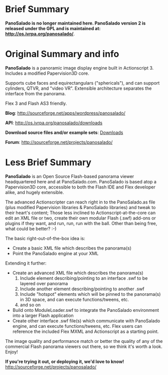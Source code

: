 # Brief Summary #
**PanoSalado is no longer maintained here. PanoSalado version 2 is released under the GPL and is maintained at: http://os.ivrpa.org/panosalado/**.

# Original Summary and info #
**PanoSalado** is a panoramic image display engine built in Actionscript 3.  Includes a modified Papervision3D core.

Supports cube faces and equirectangulars ("sphericals"), and can support cylinders, QTVR, and "video VR".  Extensible architecture separates the interface from the panorama.

Flex 3 and Flash AS3 friendly.

**Blog**:
http://sourceforge.net/apps/wordpress/panosalado/

**API**:
http://os.ivrpa.org/panosalado/downloads

**Download source files and/or example sets**:
[Downloads](http://os.ivrpa.org/panosalado/downloads)

**Forum**:
http://sourceforge.net/projects/panosalado/

# Less Brief Summary #
**PanoSalado** is an Open Source Flash-based panorama viewer headquartered here and at PanoSalado.com. PanoSalado is based atop a Papervision3D core, accessible to both the Flash IDE and Flex developer alike, and hugely extensible.

The advanced Actionscripter can reach right in to the PanoSalado.as file (plus modified Papervision libraries & PanoSalado libraries) and tweak to their heart's content; Those less inclined to Actionscript-at-the-core can edit an XML file or two, create their own modular Flash (.swf) add-ons or plugins if they want, and run, run, run with the ball. Other than being free, what could be better? :-)

The basic right-out-of-the-box idea is:
  * Create a basic XML file which describes the panorama(s)
  * Point the PanoSalado engine at your XML

Extending it further:
  * Create an advanced XML file which describes the panorama(s)
    1. Include element describing/pointing to an interface .swf to be layered over panorama
    1. Include another element describing/pointing to another .swf
    1. Include "hotspot" elements which will be pinned to the panorama(s) in 3D space, and can execute functions/tweens, etc.
    1. and so on
  * Build onto ModuleLoader.swf to integrate the PanoSalado environment into a larger Flash application
  * Create other interface .swf file(s) which communicate with PanoSalado engine, and can execute functions/tweens, etc. Flex users can reference the included Flex MXML and Actionscript as a starting point.

The image quality and performance match or better the quality of any of the commercial Flash panorama viewers out there, so we think it's worth a look. Enjoy!

**If you're trying it out, or deploying it, we'd love to know!**
http://sourceforge.net/projects/panosalado/